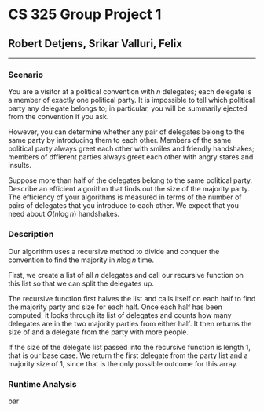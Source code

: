 # CS 325 Group Project 1

## Robert Detjens, Srikar Valluri, Felix

---

### Scenario

You are a visitor at a political convention with $n$ delegates; each delegate is a member of exactly one political party. It is impossible to tell which political party any delegate belongs to; in particular, you will be summarily ejected from the convention if you ask.

However, you can determine whether any pair of delegates belong to the same party by introducing them to each other. Members of the same political party always greet each other with smiles and friendly handshakes; members of dffierent parties always greet each other with angry stares and insults.

Suppose more than half of the delegates belong to the same political party. Describe an efficient algorithm that finds out the size of the majority party. The efficiency of your algorithms is measured in terms of the number of pairs of delegates that you introduce to each other. We expect that you need about $O(n\log{n})$ handshakes.

### Description

Our algorithm uses a recursive method to divide and conquer the convention to find the majority in $n\log{n}$ time.

First, we create a list of all $n$ delegates and call our recursive function on this list so that we can split the delegates up.

The recursive function first halves the list and calls itself on each half to find the majority party and size for each half.
Once each half has been computed, it looks through its list of delegates and counts how many delegates are in the two majority parties from either half.
It then returns the size of and a delegate from the party with more people.

If the size of the delegate list passed into the recursive function is length 1, that is our base case.
We return the first delegate from the party list and a majority size of 1, since that is the only possible outcome for this array.

### Runtime Analysis

bar

